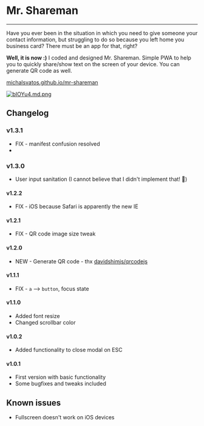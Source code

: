 # Mr. Shareman
***
Have you ever been in the situation in which you need to give someone your contact information, but struggling to do so because you left home you business card? There must be an app for that, right?

**Well, it is now :)** I coded and designed Mr. Shareman. Simple PWA to help you to quickly share/show text on the screen of your device. You can generate QR code as well.

[michalsvatos.github.io/mr-shareman](https://michalsvatos.github.io/mr-shareman)

[![bIOYu4.md.png](https://iili.io/bIOYu4.md.png)](https://michalsvatos.github.io/mr-shareman)

## Changelog
### v1.3.1
- FIX - manifest confusion resolved
- 
### v1.3.0
- User input sanitation (I cannot believe that I didn't implement that! 🤦)

#### v1.2.2
- FIX - iOS because Safari is apparently the new IE

#### v1.2.1
- FIX - QR code image size tweak

#### v1.2.0
- NEW - Generate QR code - thx [davidshimjs/qrcodejs](https://github.com/davidshimjs/qrcodejs)

#### v1.1.1
- FIX - `a` --> `button`, focus state

#### v1.1.0
- Added font resize
- Changed scrollbar color

#### v1.0.2
- Added functionality to close modal on ESC

#### v1.0.1
- First version with basic functionality
- Some bugfixes and tweaks included

## Known issues
- Fullscreen doesn't work on iOS devices


